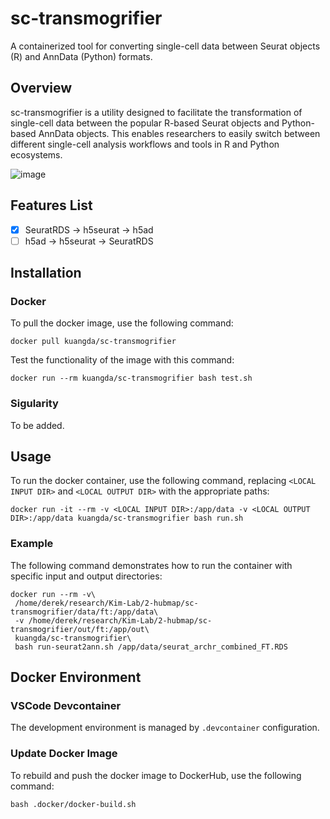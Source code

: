 # sc-transmogrifier
A containerized tool for converting single-cell data between Seurat objects (R) and AnnData (Python) formats.

## Overview

sc-transmogrifier is a utility designed to facilitate the transformation of single-cell data between the popular R-based Seurat objects and Python-based AnnData objects. This enables researchers to easily switch between different single-cell analysis workflows and tools in R and Python ecosystems.

![image](https://user-images.githubusercontent.com/18092300/229930050-2ca37eef-e83c-43e2-a853-39d01c8dfc06.png)

## Features List

- [x] SeuratRDS -> h5seurat -> h5ad
- [ ] h5ad -> h5seurat -> SeuratRDS

## Installation

### Docker 
To pull the docker image, use the following command:

```
docker pull kuangda/sc-transmogrifier
```

Test the functionality of the image with this command:
```
docker run --rm kuangda/sc-transmogrifier bash test.sh
```

### Sigularity
To be added.

## Usage
To run the docker container, use the following command, replacing `<LOCAL INPUT DIR>` and `<LOCAL OUTPUT DIR>` with the appropriate paths:

```
docker run -it --rm -v <LOCAL INPUT DIR>:/app/data -v <LOCAL OUTPUT DIR>:/app/data kuangda/sc-transmogrifier bash run.sh
```

### Example
The following command demonstrates how to run the container with specific input and output directories:

```
docker run --rm -v\
 /home/derek/research/Kim-Lab/2-hubmap/sc-transmogrifier/data/ft:/app/data\
 -v /home/derek/research/Kim-Lab/2-hubmap/sc-transmogrifier/out/ft:/app/out\
 kuangda/sc-transmogrifier\
 bash run-seurat2ann.sh /app/data/seurat_archr_combined_FT.RDS
```

## Docker Environment

### VSCode Devcontainer

The development environment is managed by `.devcontainer` configuration.

###  Update Docker Image

To rebuild and push the docker image to DockerHub, use the following command:

```
bash .docker/docker-build.sh
```
